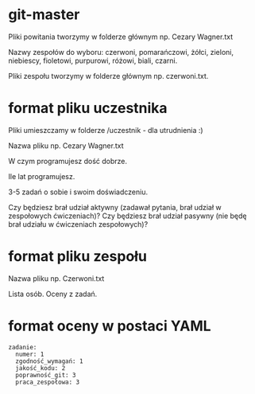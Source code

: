 # git-master

Pliki powitania tworzymy w folderze głównym np. Cezary Wagner.txt

Nazwy zespołów do wyboru: czerwoni, pomarańczowi, żółci, zieloni, niebiescy, fioletowi, purpurowi, różowi, biali, czarni.

Pliki zespołu tworzymy w folderze głównym np. czerwoni.txt.

# format pliku uczestnika

Pliki umieszczamy w folderze /uczestnik - dla utrudnienia :)

Nazwa pliku np. Cezary Wagner.txt

W czym programujesz dość dobrze.

Ile lat programujesz.

3-5 zadań o sobie i swoim doświadczeniu.

Czy będziesz brał udział aktywny (zadawał pytania, brał udział w zespołowych ćwiczeniach)?
Czy będziesz brał udział pasywny (nie będę brał udziału w ćwiczeniach zespołowych)?

# format pliku zespołu

Nazwa pliku np. Czerwoni.txt

Lista osób.
Oceny z zadań.

# format oceny w postaci YAML

```
zadanie:
  numer: 1
  zgodność_wymagań: 1
  jakość_kodu: 2
  poprawność_git: 3
  praca_zespołowa: 3
```
